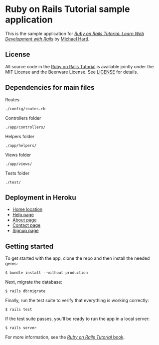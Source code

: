 # Ruby on Rails Tutorial sample application

This is the sample application for
[*Ruby on Rails Tutorial:
Learn Web Development with Rails*](https://www.railstutorial.org/)
by [Michael Hartl](http://www.michaelhartl.com/).

## License

All source code in the [Ruby on Rails Tutorial](https://www.railstutorial.org/)
is available jointly under the MIT License and the Beerware License. See
[LICENSE](LICENSE) for details.

## Dependencies for main files

Routes

```
./config/routes.rb
```

Controllers folder

```
./app/controllers/
```

Helpers folder

```
./app/helpers/
```

Views folder

```
./app/views/
```

Tests folder

```
./test/
```

## Deployment in Heroku

- [Home location](https://rails-sample-app-suh.herokuapp.com/)
- [Help page](https://rails-sample-app-suh.herokuapp.com/help)
- [About page](https://rails-sample-app-suh.herokuapp.com/about)
- [Contact page](https://rails-sample-app-suh.herokuapp.com/contact)
- [Signup page](https://rails-sample-app-suh.herokuapp.com/signup)

## Getting started

To get started with the app, clone the repo and then install the needed gems:

```
$ bundle install --without production
```

Next, migrate the database:

```
$ rails db:migrate
```

Finally, run the test suite to verify that everything is working correctly:

```
$ rails test
```

If the test suite passes, you'll be ready to run the app in a local server:

```
$ rails server
```

For more information, see the
[*Ruby on Rails Tutorial* book](https://www.railstutorial.org/book).
